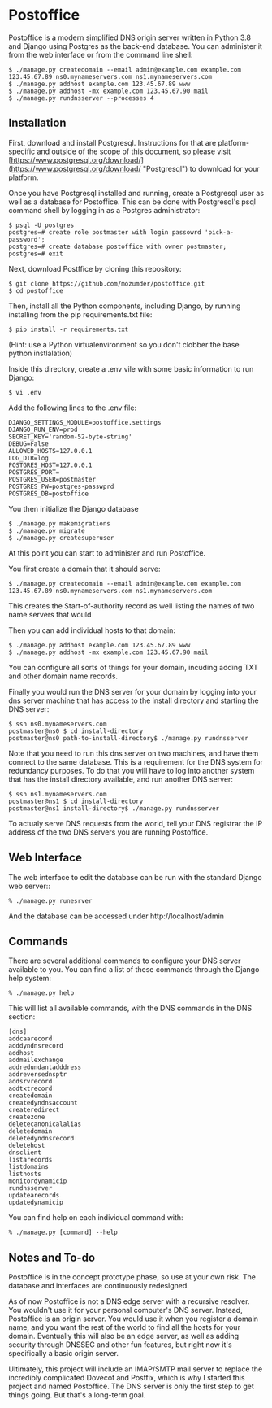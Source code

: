 # Postoffice

Postoffice is a modern simplified DNS origin server written in Python 3.8 and Django using Postgres as the back-end database. You can administer it from the web interface or from the command line shell:

    $ ./manage.py createdomain --email admin@example.com example.com 123.45.67.89 ns0.mynameservers.com ns1.mynameservers.com
    $ ./manage.py addhost example.com 123.45.67.89 www
    $ ./manage.py addhost -mx example.com 123.45.67.90 mail
    $ ./manage.py rundnsserver --processes 4
    
## Installation

First, download and install Postgresql. Instructions for that are platform-specific and outside of the scope of this document, so please visit [https://www.postgresql.org/download/](https://www.postgresql.org/download/ "Postgresql")  to download for your platform.

Once you have Postgresql installed and running, create a Postgresql user as well as a database for Postoffice. This can be done with Postgresql's psql command shell by logging in as a Postgres administrator:

    $ psql -U postgres
    postgres=# create role postmaster with login passowrd 'pick-a-password';
    postgres=# create database postoffice with owner postmaster;
    postgres=# exit

Next, download Postffice by cloning this repository:

    $ git clone https://github.com/mozumder/postoffice.git
    $ cd postoffice

Then, install all the Python components, including Django, by running installing from the pip requirements.txt file:

    $ pip install -r requirements.txt
    
(Hint: use a Python virtualenvironment so you don't clobber the base python instlalation)

Inside this directory, create a .env vile with some basic information to run Django:

    $ vi .env
    
Add the following lines to the .env file:
    
    DJANGO_SETTINGS_MODULE=postoffice.settings
    DJANGO_RUN_ENV=prod
    SECRET_KEY='random-52-byte-string'
    DEBUG=False
    ALLOWED_HOSTS=127.0.0.1
    LOG_DIR=log
    POSTGRES_HOST=127.0.0.1
    POSTGRES_PORT=
    POSTGRES_USER=postmaster
    POSTGRES_PW=postgres-passwprd
    POSTGRES_DB=postoffice
    
You then initialize the Django database 

    $ ./manage.py makemigrations
    $ ./manage.py migrate
    $ ./manage.py createsuperuser

At this point you can start to administer and run Postoffice.

You first create a domain that it should serve:

    $ ./manage.py createdomain --email admin@example.com example.com 123.45.67.89 ns0.mynameservers.com ns1.mynameservers.com
    
This creates the Start-of-authority record as well listing the names of two name servers that would 

Then you can add individual hosts to that domain:

    $ ./manage.py addhost example.com 123.45.67.89 www
    $ ./manage.py addhost -mx example.com 123.45.67.90 mail
    
You can configure all sorts of things for your domain, incuding adding TXT and other domain name records.

Finally you would run the DNS server for your domain by logging into your dns server machine that has access to the install directory and starting the DNS server:

    $ ssh ns0.mynameservers.com
    postmaster@ns0 $ cd install-directory
    postmaster@ns0 path-to-install-directory$ ./manage.py rundnsserver 

Note that you need to run this dns server on two machines, and have them connect to the same database. This is a requirement for the DNS system for redundancy purposes. To do that you will have to log into another system that has the install directory available, and run another DNS server:

    $ ssh ns1.mynameservers.com
    postmaster@ns1 $ cd install-directory
    postmaster@ns1 install-directory$ ./manage.py rundnsserver 

To actualy serve DNS requests from the world, tell your DNS registrar the IP address of the two DNS servers you are running Postoffice.

## Web Interface

The web interface to edit the database can be run with the standard Django web server::

    % ./manage.py runesrver
    
And the database can be accessed under http://localhost/admin

## Commands

There are several additional commands to configure your DNS server available to you. You can find a list of these commands through the Django help system:

    % ./manage.py help

This will list all available commands, with the DNS commands in the DNS section:
    
    [dns]
    addcaarecord
    adddyndnsrecord
    addhost
    addmailexchange
    addredundantadddress
    addreversednsptr
    addsrvrecord
    addtxtrecord
    createdomain
    createdyndnsaccount
    createredirect
    createzone
    deletecanonicalalias
    deletedomain
    deletedyndnsrecord
    deletehost
    dnsclient
    listarecords
    listdomains
    listhosts
    monitordynamicip
    rundnsserver
    updatearecords
    updatedynamicip

You can find help on each individual command with:

    % ./manage.py [command] --help

## Notes and To-do

Postoffice is in the concept prototype phase, so use at your own risk. The database and interfaces are continuously redesigned. 

As of now Postoffice is not a DNS edge server with a recursive resolver. You wouldn't use it for your personal computer's DNS server. Instead, Postoffice is an origin server. You would use it when you register a domain name, and you want the rest of the world to find all the hosts for your domain.  Eventually this will also be an edge server, as well as adding security through DNSSEC and other fun features, but right now it's specifically a basic origin server.

Ultimately, this project will include an IMAP/SMTP mail server to replace the incredibly complicated Dovecot and Postfix, which is why I started this project and named Postoffice. The DNS server is only the first step to get things going. But that's a long-term goal.
